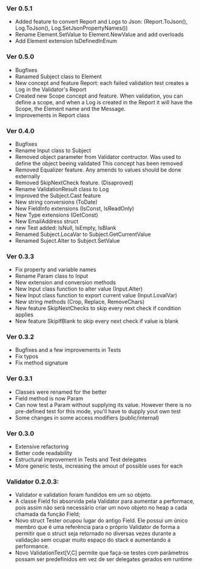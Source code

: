 ﻿### Ver 0.5.1
- Added feature to convert Report and Logs to Json: (Report.ToJson(), Log.ToJson(),
  Log.SetJsonPropertyNames())
- Rename Element.SetValue to Element.NewValue and add overloads
- Add Element extension IsDefinedInEnum

### Ver 0.5.0
- Bugfixes
- Ranamed Subject class to Element
- New concept and feature Report: each failed validation test creates a Log in the Validator's Report
- Created new Scope concept and feature. When validation, you can define a scope, and when a Log is 
  created in the Report it will have the Scope, the Element name and the Message. 
- Improvements in Report class

### Ver 0.4.0
- Bugfixes
- Rename Input class to Subject
- Removed object parameter from Validator contructor. Was used to define the object beeing validated
  This concept has been removed
- Removed Equalizer feature. Any amends to values should be done externally
- Removed SkipNextCheck feature. (Disaproved) 
- Rename ValidationResult class to Log
- Improved the Subject.Cast feature
- New string conversions (ToDate)
- New FieldInfo extensions (IsConst, IsReadOnly)
- New Type extensions (GetConst)
- New EmailAddress struct
- new Test added: IsNull, IsEmpty, IsBlank
- Renamed Subject.LocaVar to Subject.GetCurrentValue
- Renamed Suject.Alter to Subject.SetValue

### Ver 0.3.3
- Fix property and variable names
- Rename Param class to Input
- New extension and conversion methods
- New Input class function to alter value (Input.Alter)
- New Input class function to export current value (Input.LovalVar)
- New string methods (Crop, Replace, RemoveChars)
- New feature SkipNextChecks to skip every next check if condition applies
- New feature SkipIfBlank to skip every next check if value is blank

### Ver 0.3.2
- Bugfixes and a few improvements in Tests
- Fix typos
- Fix method signature

### Ver 0.3.1
- Classes were renamed for the better
- Field method is now Param
- Can now test a Param without supplying its value. However there is no pre-defined test for this mode, you'll have to dupply yout own test
- Some changes in some access modifiers (public/internal)

### Ver 0.3.0
- Extensive refactoring
- Better code readability
- Estructural improvement in Tests and Test delegates
- More generic tests, increasing the amout of possible uses for each

### Validator 0.2.0.3:
- Validator e validation foram fundidos em um so objeto.
- A classe Field foi absorvida pela Validator para aumentar a performace, pois assim não será necessário criar um novo objeto no heap a cada chamada da função Field;
- Novo struct Tester ocupou lugar do antigo Field. Ele possui um único membro que é uma referência para o próprio Validator de forma a permitir que o struct seja retornado no diversas vezes durante a validação sem ocupar muito espaço do stack e aumentando a performance.
- Novo ValidationText[V,C] permite que faça-se testes com parâmetros possam ser predefinidos em vez de ser delegates gerados em runtime
